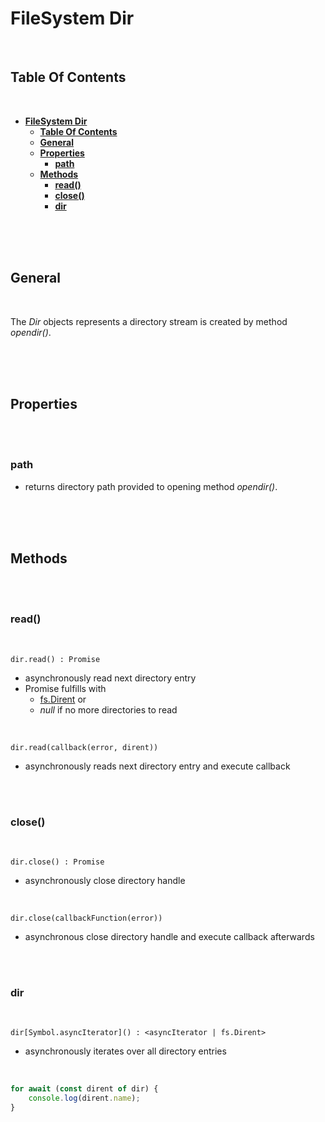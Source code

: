 # **FileSystem Dir**
<br>

## **Table Of Contents**
<br>

- [**FileSystem Dir**](#filesystem-dir)
  - [**Table Of Contents**](#table-of-contents)
  - [**General**](#general)
  - [**Properties**](#properties)
    - [**path**](#path)
  - [**Methods**](#methods)
    - [**read()**](#read)
    - [**close()**](#close)
    - [**dir**](#dir)

<br>
<br>
<br>

## **General**
<br>

The _Dir_ objects represents a directory stream is created by method _opendir()_.

<br>
<br>
<br>

## **Properties**
<br>
<br>

### **path**
* returns directory path provided to opening method _opendir()_.

<br>
<br>
<br>

## **Methods**
<br>
<br>

### **read()**
<br>

```
dir.read() : Promise
```
* asynchronously read next directory entry
* Promise fulfills with 
  * [fs.Dirent](./nodeJS_fs_dirent.md) or 
  * _null_ if no more directories to read

<br>

```
dir.read(callback(error, dirent))
```
* asynchronously reads next directory entry and execute callback

<br>
<br>

### **close()**
<br>

```
dir.close() : Promise
```
* asynchronously close directory handle

<br>

```
dir.close(callbackFunction(error))
```
* asynchronous close directory handle and execute callback afterwards


<br>
<br>

### **dir**
<br>

```
dir[Symbol.asyncIterator]() : <asyncIterator | fs.Dirent>
```
* asynchronously iterates over all directory entries

<br>

```javascript
for await (const dirent of dir) {
    console.log(dirent.name);
}
```